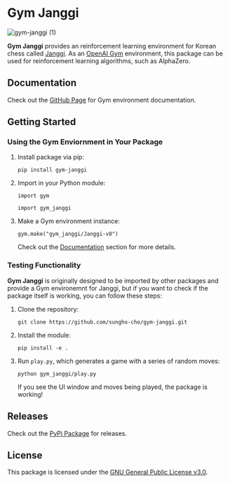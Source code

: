 # Gym Janggi

![gym-janggi (1)](https://user-images.githubusercontent.com/46757971/173596086-ade59dd1-8064-4946-89e8-a4ca2e18555d.gif)

**Gym Janggi** provides an reinforcement learning environment for Korean chess called [Janggi](https://en.wikipedia.org/wiki/Janggi). As an [OpenAI Gym](https://gym.openai.com/) environment, this package can be used for reinforcement learning algorithms, such as AlphaZero.

## Documentation
Check out the [GitHub Page](https://sungho-cho.github.io/gym-janggi/) for Gym environment documentation.

## Getting Started

### Using the Gym Enviornment in Your Package

1. Install package via pip:

    `pip install gym-janggi`

2. Import in your Python module:

    `import gym`

    `import gym_janggi`

3. Make a Gym environment instance:

    `gym.make("gym_janggi/Janggi-v0")`

    Check out the [Documentation](#documentation) section for more details.


### Testing Functionality
**Gym Janggi** is originally designed to be imported by other packages and provide a Gym environemnt for Janggi, but if you want to check if the package itself is working, you can follow these steps:

1. Clone the repository:

    `git clone https://github.com/sungho-cho/gym-janggi.git`

2. Install the module:

    `pip install -e .`

3. Run `play.py`, which generates a game with a series of random moves:

    `python gym_janggi/play.py`

    If you see the UI window and moves being played, the package is working!


## Releases
Check out the [PyPi Package](https://pypi.org/project/gym-janggi) for releases.

## License
This package is licensed under the [GNU General Public License v3.0](LICENSE).
